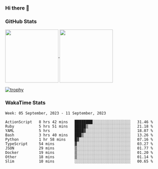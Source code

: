 ### Hi there 👋

### GitHub Stats

<a href="https://github.com/anuraghazra/github-readme-stats">
  <img align="center" height="170px" src="https://github-readme-stats.vercel.app/api/top-langs/?username=tksfjt1024&layout=compact&count_private=true&show_icons=true&show_icons=true&theme=graywhite" />
</a>
<a href="https://github.com/anuraghazra/github-readme-stats">
  <img align="center" height="170px" src="https://github-readme-stats.vercel.app/api?username=tksfjt1024&count_private=true&show_icons=true&show_icons=true&theme=graywhite" />
</a>

[![trophy](https://github-profile-trophy.vercel.app/?username=tksfjt1024)](https://github.com/ryo-ma/github-profile-trophy)

### WakaTime Stats

<!--START_SECTION:waka-->
```text
Week: 05 September, 2023 - 11 September, 2023

ActionScript   8 hrs 42 mins   ████████░░░░░░░░░░░░░░░░░   31.46 % 
Ruby           5 hrs 51 mins   █████▒░░░░░░░░░░░░░░░░░░░   21.18 % 
YAML           5 hrs           ████▓░░░░░░░░░░░░░░░░░░░░   18.07 % 
Bash           3 hrs 40 mins   ███▒░░░░░░░░░░░░░░░░░░░░░   13.26 % 
Python         1 hr 58 mins    █▓░░░░░░░░░░░░░░░░░░░░░░░   07.16 % 
TypeScript     54 mins         ▓░░░░░░░░░░░░░░░░░░░░░░░░   03.27 % 
JSON           29 mins         ▒░░░░░░░░░░░░░░░░░░░░░░░░   01.77 % 
Docker         19 mins         ▒░░░░░░░░░░░░░░░░░░░░░░░░   01.20 % 
Other          18 mins         ▒░░░░░░░░░░░░░░░░░░░░░░░░   01.14 % 
Slim           10 mins         ░░░░░░░░░░░░░░░░░░░░░░░░░   00.65 % 
```
<!--END_SECTION:waka-->
